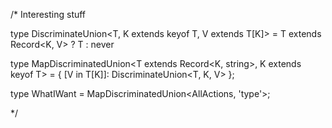 
/* Interesting stuff

type DiscriminateUnion<T, K extends keyof T, V extends T[K]> = 
  T extends Record<K, V> ? T : never

type MapDiscriminatedUnion<T extends Record<K, string>, K extends keyof T> =
  { [V in T[K]]: DiscriminateUnion<T, K, V> };

type WhatIWant = MapDiscriminatedUnion<AllActions, 'type'>;

*/